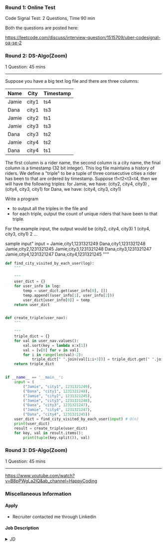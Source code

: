 ### Round 1: Online Test
Code Signal Test: 2 Questions, Time 90 min

Both the questions are posted here: 

https://leetcode.com/discuss/interview-question/1515709/uber-codesignal-oa-se-2

### Round 2: DS-Algo(Zoom)
1 Question: 45 mins
___
Suppose you have a big text log file and there are three columns:


| Name    |  City     | Timestamp | 
|---------|-----------|---
|Jamie  |   city1   |   ts4
|Dana   |   city1   |   ts3
|Jamie  |   city2   |   ts1
|Jamie  |   city3   |   ts3
|Dana   |   city3   |   ts2
|Jamie  |   city4   |   ts2
|Dana   |   city4   |   ts1


The first column is a rider name, the second column is a city name, the final column is a timestamp (32 bit integer).
This log file maintains a history of riders. We define a "triple" to be a tuple of three consecutive cities a rider has been to that are ordered by timestamp.
Suppose t1<t2<t3<t4, then we will have the following triples:
for Jamie, we have: (city2, city4, city3) , (city4, city3, city1)
for Dana, we have: (city4, city3, city1)

Write a program
- to output all the triples in the file and
- for each triple, output the count of unique riders that have been to that triple.

For the example input, the output would be
(city2, city4, city3) 1
(city4, city3, city1) 2 ...

sample input"
input = Jamie,city1,1231321249
Dana,city1,1231321248
Jamie,city2,1231321245
Jamie,city3,1231321248
Dana,city3,1231321247
Jamie,city4,1231321247
Dana,city4,1231321245
"""

```python
def find_city_visited_by_each_user(log):
    """

    """
    user_dict = {}
    for user_info in log:
        temp = user_dict.get(user_info[0], [])
        temp.append((user_info[1], user_info[2]))
        user_dict[user_info[0]] = temp
    return user_dict


def create_triple(user_nav):
    """

    """
    triple_dict = {}
    for val in user_nav.values():
        val.sort(key = lambda x:x[1])
        val = [v[0] for v in val]
        for i in range(len(val)-2):
            triple_dict[" ".join(val[i:i+3])] = triple_dict.get(" ".join(val[i:i+3]), 0) + 1
    return triple_dict


if __name__ == '__main__':
    input = (
        ("Jamie", "city1", 1231321249),
        ("Dana", "city1", 1231321248),
        ("Jamie", "city2", 1231321245),
        ("Jamie", "city3", 1231321248),
        ("Dana", "city3", 1231321247),
        ("Jamie", "city4", 1231321247),
        ("Dana", "city4", 1231321245))
    user_dict = find_city_visited_by_each_user(input) # O(n)
    print(user_dict)
    result = create_triple(user_dict)
    for key, val in result.items():
        print(tuple(key.split()), val)
```

### Round 3: DS-Algo(Zoom)
1 Question: 45 mins
___
https://www.youtube.com/watch?v=B8pPWgLa2lQ&ab_channel=HappyCoding


### Miscellaneous Information
#### Apply
* Recruiter contacted me through Linkedin

#### Job Description
<details><summary>JD</summary>
Hello From Uber!
Hello,

This is Shikha from Uber. We're looking for person who is keen to solve problems and building products that scales while considering the regional and cultural differences of an emerging market is a unique challenge

India is one of the fastest growing markets in Uber's history and with a population of 1.2 billion, the opportunity is enormous. In less than two years, Uber has expanded across India to over 25 diverse cities, from Bangalore to Bhubaneswar and Kolkata to Kochi - with hundreds of more cities ahead of us, we're just getting started.


We are aggressively hiring across all technical skills and roles, feel free to drop your resume/ contact details so that we can connect further.

Thank you
 </details>